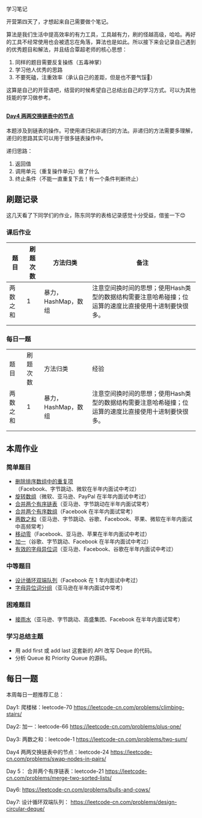 学习笔记

开营第四天了，才想起来自己需要做个笔记。

算法是我们生活中提高效率的有力工具，工具越有力，刷的怪越高级，哈哈。再好的工具不经常使用也会被遗忘在角落，算法也是如此。所以接下来会记录自己遇到的优秀题目和解法，并且结合覃超老师的核心思想：

1. 同样的题目需要反复操练（五毒神掌）
2. 学习他人优秀的思路
3. 不要死磕，注重效率（承认自己的差距，但是也不要气馁🐷）

这算是自己的开营语吧，结营的时候希望自己总结出自己的学习方式。可以为其他技能的学习做参考。

## 

#### [Day4 两两交换链表中的节点](https://leetcode-cn.com/problems/swap-nodes-in-pairs/solution/hua-jie-suan-fa-24-liang-liang-jiao-huan-lian-biao/)

本题涉及到链表的操作。可使用递归和非递归的方法。非递归的方法需要多理解，递归的思路其实可以用于很多链表操作中。

递归思路：

1. 返回值
2. 调用单元（重复操作单元）做了什么
3. 终止条件（不能一直重复下去！有一个条件判断终止）

## 刷题记录

这几天看了下同学们的作业，陈东同学的表格记录感觉十分受益，借鉴一下😊

### 课后作业

| 题目     | 刷题次数 | 方法归类            | 备注                                                         |
| -------- | -------- | ------------------- | ------------------------------------------------------------ |
| 两数之和 | 1        | 暴力，HashMap，数组 | 注意空间换时间的思想；使用Hash类型的数据结构需要注意哈希碰撞；位运算的速度比直接使用十进制要快很多。 |
|          |          |                     |                                                              |
|          |          |                     |                                                              |

### 每日一题

|          |          |                     |                                                              |
| -------- | -------- | ------------------- | ------------------------------------------------------------ |
| 题目     | 刷题次数 | 方法归类            | 经验                                                         |
| 两数之和 | 1        | 暴力，HashMap，数组 | 注意空间换时间的思想；使用Hash类型的数据结构需要注意哈希碰撞；位运算的速度比直接使用十进制要快很多。 |
|          |          |                     |                                                              |
|          |          |                     |                                                              |

## 本周作业

### 简单题目

- [删除排序数组中的重复项](https://leetcode-cn.com/problems/remove-duplicates-from-sorted-array/)（Facebook、字节跳动、微软在半年内面试中考过）
- [旋转数组](https://leetcode-cn.com/problems/rotate-array/)（微软、亚马逊、PayPal 在半年内面试中考过）
- [合并两个有序链表](https://leetcode-cn.com/problems/merge-two-sorted-lists/)（亚马逊、字节跳动在半年内面试常考）
- [合并两个有序数组](https://leetcode-cn.com/problems/merge-sorted-array/)（Facebook 在半年内面试常考）
- [两数之和](https://leetcode-cn.com/problems/two-sum/)（亚马逊、字节跳动、谷歌、Facebook、苹果、微软在半年内面试中高频常考）
- [移动零](https://leetcode-cn.com/problems/move-zeroes/)（Facebook、亚马逊、苹果在半年内面试中考过）
- [加一](https://leetcode-cn.com/problems/plus-one/)（谷歌、字节跳动、Facebook 在半年内面试中考过）
- [有效的字母异位词](https://leetcode-cn.com/problems/valid-anagram/description/)（亚马逊、Facebook、谷歌在半年内面试中考过）

### 中等题目

- [设计循环双端队列](https://leetcode.com/problems/design-circular-deque)（Facebook 在 1 年内面试中考过）
- [字母异位词分组](https://leetcode-cn.com/problems/group-anagrams/)（亚马逊在半年内面试中常考）

### 困难题目

- [接雨水](https://leetcode.com/problems/trapping-rain-water/)（亚马逊、字节跳动、高盛集团、Facebook 在半年内面试常考）

### 学习总结主题

- 用 add first 或 add last 这套新的 API 改写 Deque 的代码。
- 分析 Queue 和 Priority Queue 的源码。

## 每日一题

本周每日一题推荐汇总：

Day1: 
爬楼梯：leetcode-70
https://leetcode-cn.com/problems/climbing-stairs/

Day2: 
加一：leetcode-66
https://leetcode-cn.com/problems/plus-one/

Day3:
两数之和：leetcode-1
https://leetcode-cn.com/problems/two-sum/

Day4 
两两交换链表中的节点：leetcode-24
https://leetcode-cn.com/problems/swap-nodes-in-pairs/

Day 5：
合并两个有序链表：leetcode-21
https://leetcode-cn.com/problems/merge-two-sorted-lists/

Day6:
https://leetcode-cn.com/problems/bulls-and-cows/

Day7:
设计循环双端队列： https://leetcode-cn.com/problems/design-circular-deque/